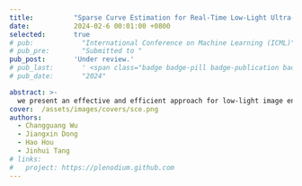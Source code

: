```yaml
---
title:          "Sparse Curve Estimation for Real-Time Low-Light Ultra-High-Definition Image Enhancement"
date:           2024-02-6 00:01:00 +0800
selected:       true
# pub:            "International Conference on Machine Learning (ICML)"
# pub_pre:        "Submitted to "
pub_post:       'Under review.'
# pub_last:       ' <span class="badge badge-pill badge-publication badge-success">Spotlight</span>'
# pub_date:       "2024"

abstract: >-
  we present an effective and efficient approach for low-light image enhancement, named <b>S</b>parse <b>SC</b>urve <b>SE</b>stimation (<b>SSCE</b>).
cover:  /assets/images/covers/sce.png
authors:
  - Changguang Wu
  - Jiangxin Dong
  - Hao Hou
  - Jinhui Tang
# links:
#   project: https://plenodium.github.com
---
```


